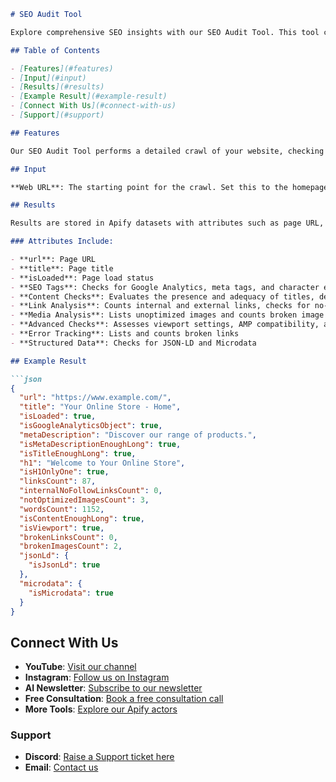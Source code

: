 

```markdown
# SEO Audit Tool

Explore comprehensive SEO insights with our SEO Audit Tool. This tool crawls your website, identifying SEO issues and opportunities to enhance your site's performance.

## Table of Contents

- [Features](#features)
- [Input](#input)
- [Results](#results)
- [Example Result](#example-result)
- [Connect With Us](#connect-with-us)
- [Support](#support)

## Features

Our SEO Audit Tool performs a detailed crawl of your website, checking for a range of SEO factors that influence your site’s visibility and performance.

## Input

**Web URL**: The starting point for the crawl. Set this to the homepage or a specific page URL you want to analyze.

## Results

Results are stored in Apify datasets with attributes such as page URL, title, load status, presence of SEO tags, and much more, providing a comprehensive view of your SEO health.

### Attributes Include:

- **url**: Page URL
- **title**: Page title
- **isLoaded**: Page load status
- **SEO Tags**: Checks for Google Analytics, meta tags, and character encodings
- **Content Checks**: Evaluates the presence and adequacy of titles, descriptions, H1 tags, and overall content length
- **Link Analysis**: Counts internal and external links, checks for no-follow attributes
- **Media Analysis**: Lists unoptimized images and counts broken image links
- **Advanced Checks**: Assesses viewport settings, AMP compatibility, and the absence of iframes
- **Error Tracking**: Lists and counts broken links
- **Structured Data**: Checks for JSON-LD and Microdata

## Example Result

```json
{
  "url": "https://www.example.com/",
  "title": "Your Online Store - Home",
  "isLoaded": true,
  "isGoogleAnalyticsObject": true,
  "metaDescription": "Discover our range of products.",
  "isMetaDescriptionEnoughLong": true,
  "isTitleEnoughLong": true,
  "h1": "Welcome to Your Online Store",
  "isH1OnlyOne": true,
  "linksCount": 87,
  "internalNoFollowLinksCount": 0,
  "notOptimizedImagesCount": 3,
  "wordsCount": 1152,
  "isContentEnoughLong": true,
  "isViewport": true,
  "brokenLinksCount": 0,
  "brokenImagesCount": 2,
  "jsonLd": {
    "isJsonLd": true
  },
  "microdata": {
    "isMicrodata": true
  }
}
```

## Connect With Us

- **YouTube**: [Visit our channel](https://www.youtube.com/@CodeMaster-421)
- **Instagram**: [Follow us on Instagram](https://www.instagram.com/quicklifesolutionsofficial/)
- **AI Newsletter**: [Subscribe to our newsletter](https://sendfox.com/quicklifesolutions)
- **Free Consultation**: [Book a free consultation call](https://tidycal.com/quicklifesolutions/free-consultation)
- **More Tools**: [Explore our Apify actors](https://apify.com/dainty_screw)

### Support

- **Discord**: [Raise a Support ticket here](https://discord.gg/2WGj2PDmHb)
- **Email**: [Contact us](mailto:codemasterdevops@gmail.com)
```
